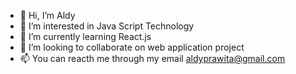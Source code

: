 - 👋 Hi, I’m Aldy
- 👀 I’m interested in Java Script Technology
- 🌱 I’m currently learning React.js
- 💞️ I’m looking to collaborate on web application project
- 📫 You can reacth me through my email aldyprawita@gmail.com
